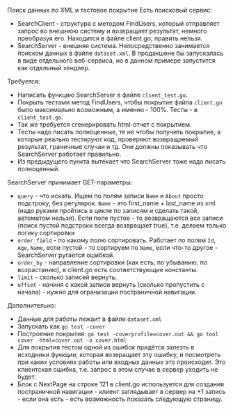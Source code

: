 Поиск данных по XML и тестовое покрытие
Есть поисковый сервис:
* SearchClient - структура с методом FindUsers, который отправляет запрос во внешнюю систему и возвращает результат, немного преобразуя его. Находится в файле client.go, править нельзя.
* SearchServer - внешняя система. Непосредственно занимается поиском данных в файле `dataset.xml`. В продакшене бы запускалась в виде отдельного веб-сервиса, но в данном примере запустится как отдельный хендлер.

Требуется:
* Написать функцию SearchServer в файле `client_test.go`.
* Покрыть тестами метод FindUsers, чтобы покрытие файла `client.go` было максимально возможным, а именно - 100%. Тесты - в `client_test.go`.
* Так же требуется сгенерировать html-отчет с покрытием.
* Тесты надо писать полноценные, те не чтобы получить покрытие, а которые реально тестируют код, проверяют возвращаемый результат, граничные случаи и тд. Они должны показывать что SearchServer работает правильно.
* Из предыдущего пункта вытекает что SearchServer тоже надо писать полноценный.

SearchServer принимает GET-параметры:
* `query` - что искать. Ищем по полям записи `Name` и `About` просто подстроку, без регулярок. `Name` - это first_name + last_name из xml (надо руками пройтись в цикле по записям и сделать такой, автоматом нельзя). Если поле пустое - то возвращаются все записи (поиск пустой подстроки всегда возвращает true), т.е. делаем только логику сортировки
* `order_field` - по какому полю сортировать. Работает по полям `Id`, `Age`, `Name`, если пустой - то сортируем по `Name`, если что-то другое - SearchServer ругается ошибкой. 
* `order_by` - направление сортировки (как есть, по убыванию, по возрастанию), в client.go есть соответствующие константы.
* `limit` - сколько записей вернуть.
* `offset` - начиня с какой записи вернуть (сколько пропустить с начала) - нужно для огранизации постраничной навигации.

Дополнительно:
* Данные для работы лежаит в файле `dataset.xml`
* Запускать как `go test -cover`
* Построение покрытия: `go test -coverprofile=cover.out && go tool cover -html=cover.out -o cover.html`
* Для покрытия тестом одной из ошибок придётся залезть в исходники функции, которая возвращает эту ошибку, и посмотреть при каких условиях работы или входных данных это происходит. Это клиентская ошибка, т.е. запрос в этом случае в сервер уходить не будет.
* Блок c NextPage на строке 121 в client.go используется для создания постраничной навигации - клиент заглядывает в сервер на +1 запись - если она есть - есть возможность показать следующую страницу.
